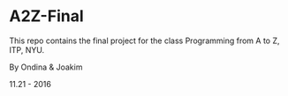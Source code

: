 # A2Z-Final

This repo contains the final project for the class Programming from A to Z, ITP, NYU.

By Ondina & Joakim

11.21 - 2016